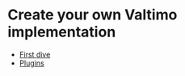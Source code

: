 # Create your own Valtimo implementation

* [First dive](first-dive/index.md)
* [Plugins](plugin/index.md)
